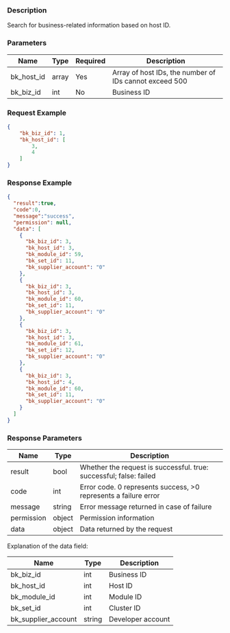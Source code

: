 ### Description

Search for business-related information based on host ID.

### Parameters

| Name       | Type  | Required | Description                                            |
|------------|-------|----------|--------------------------------------------------------|
| bk_host_id | array | Yes      | Array of host IDs, the number of IDs cannot exceed 500 |
| bk_biz_id  | int   | No       | Business ID                                            |

### Request Example

```json
{
    "bk_biz_id": 1,
    "bk_host_id": [
        3,
        4
    ]
}
```

### Response Example

```json
{
  "result":true,
  "code":0,
  "message":"success",
  "permission": null,
  "data": [
    {
      "bk_biz_id": 3,
      "bk_host_id": 3,
      "bk_module_id": 59,
      "bk_set_id": 11,
      "bk_supplier_account": "0"
    },
    {
      "bk_biz_id": 3,
      "bk_host_id": 3,
      "bk_module_id": 60,
      "bk_set_id": 11,
      "bk_supplier_account": "0"
    },
    {
      "bk_biz_id": 3,
      "bk_host_id": 3,
      "bk_module_id": 61,
      "bk_set_id": 12,
      "bk_supplier_account": "0"
    },
    {
      "bk_biz_id": 3,
      "bk_host_id": 4,
      "bk_module_id": 60,
      "bk_set_id": 11,
      "bk_supplier_account": "0"
    }
  ]
}
```

### Response Parameters

| Name       | Type   | Description                                                        |
|------------|--------|--------------------------------------------------------------------|
| result     | bool   | Whether the request is successful. true: successful; false: failed |
| code       | int    | Error code. 0 represents success, >0 represents a failure error    |
| message    | string | Error message returned in case of failure                          |
| permission | object | Permission information                                             |
| data       | object | Data returned by the request                                       |

Explanation of the data field:

| Name                | Type   | Description       |
|---------------------|--------|-------------------|
| bk_biz_id           | int    | Business ID       |
| bk_host_id          | int    | Host ID           |
| bk_module_id        | int    | Module ID         |
| bk_set_id           | int    | Cluster ID        |
| bk_supplier_account | string | Developer account |
